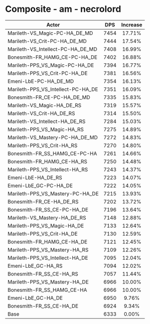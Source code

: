 # Composite - am - necrolord
| Actor | DPS | Increase |
|---|:---:|:---:|
|Marileth-VS_Magic-PC-HA_DE_MD|7454|17.71%|
|Marileth-VS_Crit-PC-HA_DE_MD|7444|17.54%|
|Marileth-VS_Intellect-PC-HA_DE_MD|7408|16.99%|
|Bonesmith-FR_HAMG_CE-PC-HA_DE|7402|16.88%|
|Marileth-PPS_VS_Magic-PC-HA_DE|7394|16.77%|
|Marileth-PPS_VS_Crit-PC-HA_DE|7381|16.56%|
|Emeni-LbE-PC-HA_DE_MD|7354|16.13%|
|Marileth-PPS_VS_Intellect-PC-HA_DE|7351|16.09%|
|Bonesmith-FR_CE-PC-HA_DE_MD|7335|15.83%|
|Marileth-VS_Magic-HA_DE_RS|7319|15.57%|
|Marileth-VS_Crit-HA_DE_RS|7314|15.50%|
|Marileth-VS_Intellect-HA_DE_RS|7284|15.03%|
|Marileth-PPS_VS_Magic-HA_RS|7275|14.89%|
|Marileth-VS_Mastery-PC-HA_DE_MD|7272|14.83%|
|Marileth-PPS_VS_Crit-HA_RS|7270|14.80%|
|Bonesmith-FR_SS_HAMG_CE-PC-HA|7261|14.66%|
|Bonesmith-FR_HAMG_CE-HA_RS|7250|14.48%|
|Marileth-PPS_VS_Intellect-HA_RS|7243|14.37%|
|Emeni-LbE-HA_DE_RS|7223|14.07%|
|Emeni-LbE_GC-PC-HA_DE|7222|14.05%|
|Marileth-PPS_VS_Mastery-PC-HA_DE|7215|13.93%|
|Bonesmith-FR_CE-HA_DE_RS|7202|13.72%|
|Bonesmith-FR_SS_CE-PC-HA_DE|7196|13.64%|
|Marileth-VS_Mastery-HA_DE_RS|7148|12.88%|
|Marileth-PPS_VS_Magic-HA_DE|7133|12.64%|
|Marileth-PPS_VS_Crit-HA_DE|7130|12.59%|
|Bonesmith-FR_HAMG_CE-HA_DE|7121|12.45%|
|Marileth-PPS_VS_Mastery-HA_RS|7109|12.26%|
|Marileth-PPS_VS_Intellect-HA_DE|7095|12.04%|
|Emeni-LbE_GC-HA_RS|7094|12.02%|
|Bonesmith-FR_SS_CE-HA_RS|7057|11.44%|
|Marileth-PPS_VS_Mastery-HA_DE|6966|10.00%|
|Bonesmith-FR_SS_HAMG_CE-HA|6966|10.00%|
|Emeni-LbE_GC-HA_DE|6950|9.76%|
|Bonesmith-FR_SS_CE-HA_DE|6924|9.34%|
|Base|6333|0.00%|
